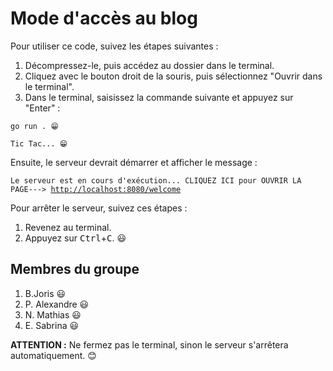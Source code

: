 <h1>Mode d'accès au blog</h1>

<p>Pour utiliser ce code, suivez les étapes suivantes :</p>

<ol>
  <li>Décompressez-le, puis accédez au dossier dans le terminal.</li>
  <li>Cliquez avec le bouton droit de la souris, puis sélectionnez "Ouvrir dans le terminal".</li>
  <li>Dans le terminal, saisissez la commande suivante et appuyez sur "Enter" :</li>
</ol>
<pre><code>go run . &#128513;</code></pre>

<pre><code>Tic Tac... &#128513;</code></pre>

<p>Ensuite, le serveur devrait démarrer et afficher le message :</p>
<pre><code>Le serveur est en cours d'exécution... CLIQUEZ ICI pour OUVRIR LA PAGE---> <a href="http://localhost:8080/welcome">http://localhost:8080/welcome</a></code></pre>

<p>Pour arrêter le serveur, suivez ces étapes :</p>

<ol>
  <li>Revenez au terminal.</li>
  <li>Appuyez sur <kbd>Ctrl</kbd>+<kbd>C</kbd>. &#128515;</li>
</ol>

<h2>Membres du groupe</h2>
<ol>
  <li>B.Joris &#128515;</li>
  <li>P. Alexandre &#128515;</li>
  <li>N. Mathias &#128515;</li>
  <li>E. Sabrina &#128515;</li>
</ol>
<p><b>ATTENTION :</b> Ne fermez pas le terminal, sinon le serveur s'arrêtera automatiquement. &#128522;</p>
